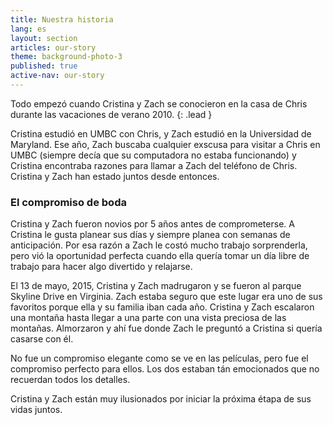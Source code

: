```yaml
---
title: Nuestra historia
lang: es
layout: section
articles: our-story
theme: background-photo-3
published: true
active-nav: our-story
---
```

Todo empezó cuando Cristina y Zach se conocieron en la casa de
Chris durante las vacaciones de verano 2010.
{: .lead }

Cristina estudió en
UMBC con Chris, y Zach estudió en la Universidad de Maryland.
Ese año, Zach buscaba cualquier exscusa para visitar a Chris en
UMBC (siempre decía que su computadora no estaba funcionando) y
Cristina encontraba razones para llamar a Zach del teléfono de
Chris. Cristina y Zach han estado juntos desde entonces.

### El compromiso de boda

Cristina y Zach fueron novios por 5 años antes de
comprometerse. A Cristina le gusta planear sus días y siempre
planea con semanas de anticipación. Por esa razón a Zach le
costó mucho trabajo sorprenderla, pero vió la oportunidad
perfecta cuando ella quería tomar un día libre de trabajo para
hacer algo divertido y relajarse.

El 13 de mayo, 2015, Cristina y Zach madrugaron y se fueron al
parque Skyline Drive en Virginia. Zach estaba seguro que este
lugar era uno de sus favoritos porque ella y su familia iban
cada año. Cristina y Zach escalaron una montaña hasta llegar a
una parte con una vista preciosa de las montañas. Almorzaron y
ahí fue donde Zach le preguntó a Cristina si quería casarse
con él.  

No fue un compromiso elegante como se ve en las películas,
pero fue el compromiso perfecto para ellos. Los dos estaban
tán emocionados que no recuerdan todos los detalles.

Cristina y Zach están muy ilusionados por iniciar la próxima
étapa de sus vidas juntos.
